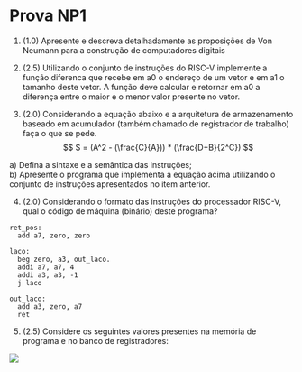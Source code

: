 # Prova NP1

1. (1.0) Apresente e descreva detalhadamente as proposições de Von Neumann para a construção de computadores digitais

2. (2.5) Utilizando o conjunto de instruções do RISC-V implemente a função diferenca que recebe em a0 o endereço de um vetor e em a1 o tamanho deste vetor. A função deve calcular e retornar em a0 a diferença entre o maior e o menor valor presente no vetor.

3. (2.0) Considerando a equação abaixo e a arquitetura de armazenamento baseado em acumulador (também chamado de registrador de trabalho) faça o que se pede.
   $$
   S = (A^2 - (\frac{C}{A})) * (\frac{D+B}{2^C})
   $$

a) Defina a sintaxe e a semântica das instruções;  
b) Apresente o programa que implementa a equação acima utilizando o conjunto de instruções apresentados no item anterior.

4. (2.0) Considerando o formato das instruções do processador RISC-V, qual o código de máquina (binário) deste programa?

```assembly
ret_pos:
  add a7, zero, zero

laco:
  beg zero, a3, out_laco.
  addi a7, a7, 4
  addi a3, a3, -1
  j laco

out_laco:
  add a3, zero, a7
  ret
```

5. (2.5) Considere os seguintes valores presentes na memória de programa e no banco de registradores:

<img src="./questao5.jpg">
